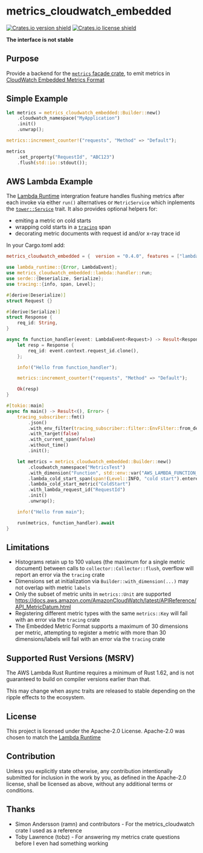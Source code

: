 metrics_cloudwatch_embedded
===========================
[![Crates.io version shield](https://img.shields.io/crates/v/metrics_cloudwatch_embedded.svg)](https://crates.io/crates/metrics_cloudwatch_embedded)
[![Crates.io license shield](https://img.shields.io/crates/l/metrics_cloudwatch_embedded.svg)](https://crates.io/crates/metrics_cloudwatch_embedded)

__The interface is not stable__

Purpose
-------

Provide a backend for the [`metrics` facade crate](https://crates.io/crates/metrics), 
to emit metrics in [CloudWatch Embedded Metrics Format](https://docs.aws.amazon.com/AmazonCloudWatch/latest/monitoring/CloudWatch_Embedded_Metric_Format_Specification.html)

Simple Example
--------------

```rust
let metrics = metrics_cloudwatch_embedded::Builder::new()
    .cloudwatch_namespace("MyApplication")
    .init()
    .unwrap();

metrics::increment_counter!("requests", "Method" => "Default");

metrics
    .set_property("RequestId", "ABC123")
    .flush(std::io::stdout());
```

AWS Lambda Example
------------------
The [Lambda Runtime](https://crates.io/crates/lambda-runtime) intergration feature handles flushing metrics 
after each invoke via either `run()` alternatives or `MetricService` which inplements the 
[`tower::Service`](https://crates.io/crates/tower) trait.  It also provides optional helpers for:
* emiting a metric on cold starts
* wrapping cold starts in a [`tracing`](https://crates.io/crates/tracing) span
* decorating metric documents with request id and/or x-ray trace id

In your Cargo.toml add:
```toml
metrics_cloudwatch_embedded = {  version = "0.4.0", features = ["lambda"] }
```

```rust
use lambda_runtime::{Error, LambdaEvent};
use metrics_cloudwatch_embedded::lambda::handler::run;
use serde::{Deserialize, Serialize};
use tracing::{info, span, Level};

#[derive(Deserialize)]
struct Request {}

#[derive(Serialize)]
struct Response {
    req_id: String,
}

async fn function_handler(event: LambdaEvent<Request>) -> Result<Response, Error> {
    let resp = Response {
        req_id: event.context.request_id.clone(),
    };

    info!("Hello from function_handler");

    metrics::increment_counter!("requests", "Method" => "Default");

    Ok(resp)
}

#[tokio::main]
async fn main() -> Result<(), Error> {
    tracing_subscriber::fmt()
        .json()
        .with_env_filter(tracing_subscriber::filter::EnvFilter::from_default_env())
        .with_target(false)
        .with_current_span(false)
        .without_time()
        .init();

    let metrics = metrics_cloudwatch_embedded::Builder::new()
        .cloudwatch_namespace("MetricsTest")
        .with_dimension("Function", std::env::var("AWS_LAMBDA_FUNCTION_NAME").unwrap())
        .lambda_cold_start_span(span!(Level::INFO, "cold start").entered())
        .lambda_cold_start_metric("ColdStart")
        .with_lambda_request_id("RequestId")
        .init()
        .unwrap();

    info!("Hello from main");

    run(metrics, function_handler).await
}

```

Limitations
-----------
* Histograms retain up to 100 values (the maximum for a single metric document) between calls to
`collector::Collector::flush`, overflow will report an error via the `tracing` crate
* Dimensions set at initialization via `Builder::with_dimension(...)`
may not overlap with metric `labels`
* Only the subset of metric units in `metrics::Unit` are supported
<https://docs.aws.amazon.com/AmazonCloudWatch/latest/APIReference/API_MetricDatum.html>
* Registering different metric types with the same `metrics::Key` will fail with an error via the `tracing` crate
* The Embedded Metric Format supports a maximum of 30 dimensions per metric, attempting to register a metric with
more than 30 dimensions/labels will fail with an error via the `tracing` crate

Supported Rust Versions (MSRV)
------------------------------

The AWS Lambda Rust Runtime requires a minimum of Rust 1.62, and is not guaranteed to build on compiler versions earlier than that.

This may change when async traits are released to stable depending on the ripple effects to the ecosystem.

License
-------

This project is licensed under the Apache-2.0 License.  Apache-2.0 was chosen to match the [Lambda Runtime](https://crates.io/crates/lambda-runtime)

Contribution
------------

Unless you explicitly state otherwise, any contribution intentionally submitted
for inclusion in the work by you, as defined in the Apache-2.0 license, shall be
licensed as above, without any additional terms or conditions.

Thanks
------
* Simon Andersson (ramn) and contributors - For the metrics_cloudwatch crate I used as a reference
* Toby Lawrence (tobz) - For answering my metrics crate questions before I even had something working
